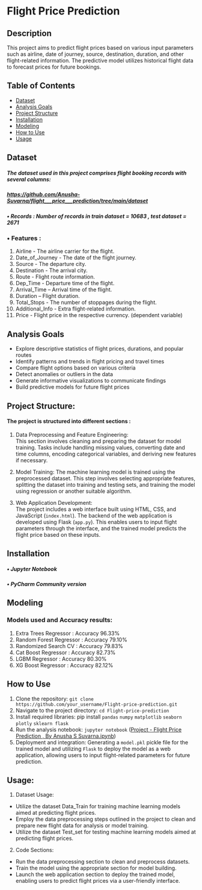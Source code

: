 

# Flight Price Prediction 

## Description
This project aims to predict flight prices based on various input parameters such as airline, date of journey, source, destination, duration, and other flight-related information. The predictive model utilizes historical flight data to forecast prices for future bookings.


## Table of Contents

- [Dataset](#Dataset)
- [Analysis Goals](#Analysis-Goals)
- [Project Structure](#Project-Structure)
- [Installation](#Installation)
- [Modeling](#Modeling)
- [How to Use](#How-to-Use)
- [Usage](#Usage)


## Dataset
##### The dataset used in this project comprises flight booking records with several columns:
##### https://github.com/Anusha-Suvarna/flight___price___prediction/tree/main/dataset
##### •	Records : Number of records in train dataset = 10683 , test dataset = 2671
### •	Features : 
1. Airline - The airline carrier for the flight.
2. Date_of_Journey - The date of the flight journey.
3. Source - The departure city.
4. Destination - The arrival city.
5. Route - Flight route information.
6. Dep_Time - Departure time of the flight.
7. Arrival_Time – Arrival time of the flight.
8. Duration – Flight duration.
9. Total_Stops - The number of stoppages during the flight.
10. Additional_Info - Extra flight-related information.
11. Price - Flight price in the respective currency. (dependent variable)

    
## Analysis Goals
-	Explore descriptive statistics of flight prices, durations, and popular routes
-	Identify patterns and trends in flight pricing and travel times
-	Compare flight options based on various criteria
-	Detect anomalies or outliers in the data
-	Generate informative visualizations to communicate findings
-	Build predictive models for future flight prices


## Project Structure:
#### The project is structured into different sections :
1. Data Preprocessing and Feature Engineering:  
  This section involves cleaning and preparing the dataset for model training. Tasks  include handling missing values, converting date and time columns, encoding categorical variables, and deriving new features if necessary.

2. Model Training: 
   The machine learning model is trained using the preprocessed dataset. This step involves selecting appropriate features, splitting the dataset into training and testing sets, and training the model using regression or another suitable algorithm.

3. Web Application Development:  
   The project includes a web interface built using HTML, CSS, and JavaScript (`index.html`). The backend of the web application is developed using Flask (`app.py`). This enables users to input flight parameters through the interface, and the trained model predicts the flight price based on these inputs.


## Installation
##### •	Jupyter Notebook 
##### •	PyCharm Community version 


## Modeling
### Models used and Accuracy results: 
1.  Extra Trees Regressor :   Accuracy 96.33%
2. 	Random Forest Regressor :   Accuracy 79.10%
3. 	Randomized Search CV :   Accuracy 79.83%
4. 	Cat Boost Regressor :   Accuracy 82.73%
5. 	LGBM Regressor :   Accuracy 80.30%
6. 	XG Boost Regressor :   Accuracy 82.12%


## How to Use
1.	Clone the repository: `git clone https://github.com/your_username/Flight-price-prediction.git`
2.	Navigate to the project directory:  `cd Flight-price-prediction`
3.	Install required libraries: pip install `pandas` `numpy` `matplotlib` `seaborn` `plotly` `sklearn flask`
4.	Run the analysis notebook: `jupyter notebook`  ([Project - Flight Price Prediction ,   By Anusha S Suvarna.ipynb](https://github.com/Anusha-Suvarna/flight___price___prediction/blob/main/Project%20-%20Flight%20Price%20Prediction%20%2C%20%20%20By%20Anusha%20S%20Suvarna.ipynb))
5.	Deployment and integration: Generating a `model.pkl` pickle file for the trained model and utilizing `Flask` to deploy the model as a web application, allowing users to input flight-related parameters for future prediction.


 ## Usage:
 1. Dataset Usage:
- Utilize the dataset Data_Train for training machine learning models aimed at predicting flight prices.
- Employ the data preprocessing steps outlined in the project to clean and prepare new flight data for analysis or model training.
- Utilize the dataset Test_set for testing machine learning models aimed at predicting flight prices.
2. Code Sections: 
- Run the data preprocessing section to clean and preprocess datasets.
- Train the model using the appropriate section for model building.
- Launch the web application section to deploy the trained model, enabling users to predict flight prices via a user-friendly interface.


